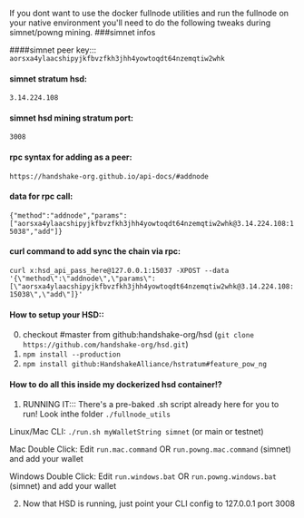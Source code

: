 If you dont want to use the docker fullnode utilities and run the fullnode on your native environment you'll need to do the following tweaks during simnet/powng mining.
###simnet infos 

####simnet peer key:::
```aorsxa4ylaacshipyjkfbvzfkh3jhh4yowtoqdt64nzemqtiw2whk```

#### simnet stratum hsd: 
```3.14.224.108```

#### simnet hsd mining stratum port: 
```3008```

#### rpc syntax for adding as a peer:
```https://handshake-org.github.io/api-docs/#addnode```

#### data for rpc call:
```{"method":"addnode","params":["aorsxa4ylaacshipyjkfbvzfkh3jhh4yowtoqdt64nzemqtiw2whk@3.14.224.108:15038","add"]}```

#### curl command to add sync the chain via rpc:
```curl x:hsd_api_pass_here@127.0.0.1:15037 -XPOST --data '{\"method\":\"addnode\",\"params\":[\"aorsxa4ylaacshipyjkfbvzfkh3jhh4yowtoqdt64nzemqtiw2whk@3.14.224.108:15038\",\"add\"]}'```

#### How to setup your HSD::

0. checkout #master from github:handshake-org/hsd (```git clone https://github.com/handshake-org/hsd.git```)
1. ```npm install --production```
2. ```npm install github:HandshakeAlliance/hstratum#feature_pow_ng```



#### How to do all this inside my dockerized hsd container!?
1. RUNNING IT::: There's a pre-baked .sh script already here for you to run!
Look inthe folder ```./fullnode_utils```

Linux/Mac CLI: 
```./run.sh myWalletString simnet``` (or main or testnet)

Mac Double Click:
Edit ```run.mac.command``` OR ```run.powng.mac.command``` (simnet) and add your wallet

Windows Double Click:
Edit ```run.windows.bat``` OR ```run.powng.windows.bat``` (simnet) and add your wallet

2. Now that HSD is running, just point your CLI config to 127.0.0.1 port 3008
